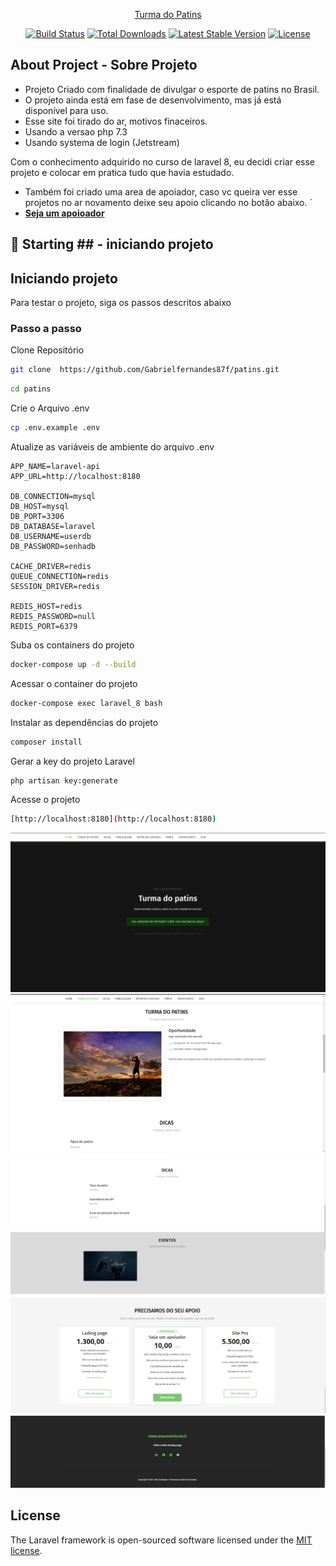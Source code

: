 <p align="center"><a href="https://laravel.com" target="_blank">Turma do Patins</a></p>

<p align="center">
<a href="https://travis-ci.org/laravel/framework"><img src="https://travis-ci.org/laravel/framework.svg" alt="Build Status"></a>
<a href="https://packagist.org/packages/laravel/framework"><img src="https://poser.pugx.org/laravel/framework/d/total.svg" alt="Total Downloads"></a>
<a href="https://packagist.org/packages/laravel/framework"><img src="https://poser.pugx.org/laravel/framework/v/stable.svg" alt="Latest Stable Version"></a>
<a href="https://packagist.org/packages/laravel/framework"><img src="https://poser.pugx.org/laravel/framework/license.svg" alt="License"></a>
</p>

## About Project - Sobre Projeto


- Projeto Criado com finalidade de divulgar o esporte de patins no Brasil.
- O projeto ainda está em fase de desenvolvimento, mas já está disponível para uso.
- Esse site foi tirado do ar, motivos finaceiros. 
- Usando a versao php 7.3
- Usando systema de login (Jetstream)

Com o conhecimento adquirido no curso de laravel 8, eu decidi criar esse projeto e colocar em pratica tudo que havia estudado.

- Também foi criado uma area de apoiador, caso vc queira ver esse projetos no ar novamento deixe seu apoio clicando no botão abaixo.
´
- **[Seja um apoioador](https://nubank.com.br/pagar/1f5hpu/9KdPwdRMEt)**



## :checkered_flag: Starting ## - iniciando projeto

## Iniciando projeto
Para testar o projeto, siga os passos descritos abaixo

### Passo a passo
Clone Repositório

```sh
git clone  https://github.com/Gabrielfernandes87f/patins.git
```

```sh
cd patins
```

Crie o Arquivo .env

```sh
cp .env.example .env
```


Atualize as variáveis de ambiente do arquivo .env
```dosini
APP_NAME=laravel-api
APP_URL=http://localhost:8180

DB_CONNECTION=mysql
DB_HOST=mysql
DB_PORT=3306
DB_DATABASE=laravel
DB_USERNAME=userdb
DB_PASSWORD=senhadb

CACHE_DRIVER=redis
QUEUE_CONNECTION=redis
SESSION_DRIVER=redis

REDIS_HOST=redis
REDIS_PASSWORD=null
REDIS_PORT=6379
```


Suba os containers do projeto

```sh
docker-compose up -d --build
```

Acessar o container do projeto

```sh
docker-compose exec laravel_8 bash
```


Instalar as dependências do projeto

```sh
composer install
```


Gerar a key do projeto Laravel

```sh
php artisan key:generate
```


Acesse o projeto

```sh
[http://localhost:8180](http://localhost:8180)
```

<img alt="header" src="https://github.com/Gabrielfernandes87f/patins/blob/main/public/assets/img/header.png">
<br/>

<img alt="index" src="https://github.com/Gabrielfernandes87f/patins/blob/main/public/assets/img/index.png">

<img alt="dicas e eventos" src="https://github.com/Gabrielfernandes87f/patins/blob/main/public/assets/img/dicas-eventos.png">

<img alt="price" src="https://github.com/Gabrielfernandes87f/patins/blob/main/public/assets/img/price.png">

<img alt="footer" src="https://github.com/Gabrielfernandes87f/patins/blob/main/public/assets/img/footer.png">




## License

The Laravel framework is open-sourced software licensed under the [MIT license](https://opensource.org/licenses/MIT).



